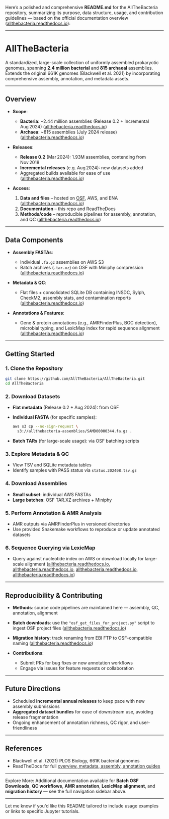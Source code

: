 Here’s a polished and comprehensive **README.md** for the AllTheBacteria repository, summarizing its purpose, data structure, usage, and contribution guidelines — based on the official documentation overview ([allthebacteria.readthedocs.io][1]):

---

# AllTheBacteria

A standardized, large-scale collection of uniformly assembled prokaryotic genomes, spanning **2.4 million bacterial** and **815 archaeal** assemblies. Extends the original 661K genomes (Blackwell et al. 2021) by incorporating comprehensive assembly, annotation, and metadata assets.

---

## Overview

* **Scope**:

  * **Bacteria**: \~2.44 million assemblies (Release 0.2 + Incremental Aug 2024) ([allthebacteria.readthedocs.io][1])
  * **Archaea**: \~815 assemblies (July 2024 release) ([allthebacteria.readthedocs.io][1])
* **Releases**:

  * **Release 0.2** (Mar 2024): 1.93M assemblies, contending from Nov 2018
  * **Incremental releases** (e.g. Aug 2024): new datasets added
  * Aggregated builds available for ease of use ([allthebacteria.readthedocs.io][1])
* **Access**:

  1. **Data and files** – hosted on [OSF](https://osf.io/xv7q9), AWS, and ENA ([allthebacteria.readthedocs.io][1])
  2. **Documentation** – this repo and ReadTheDocs
  3. **Methods/code** – reproducible pipelines for assembly, annotation, and QC ([allthebacteria.readthedocs.io][1])

---

## Data Components

* **Assembly FASTAs**:

  * Individual `.fa.gz` assemblies on AWS S3
  * Batch archives (`.tar.xz`) on OSF with Miniphy compression ([allthebacteria.readthedocs.io][2])
* **Metadata & QC**:

  * Flat files + consolidated SQLite DB containing INSDC, Sylph, CheckM2, assembly stats, and contamination reports ([allthebacteria.readthedocs.io][3])
* **Annotations & Features**:

  * Gene & protein annotations (e.g., AMRFinderPlus, BGC detection), microbial typing, and LexicMap index for rapid sequence alignment ([allthebacteria.readthedocs.io][4])

---

## Getting Started

### 1. Clone the Repository

```bash
git clone https://github.com/AllTheBacteria/AllTheBacteria.git
cd AllTheBacteria
```

### 2. Download Datasets

* **Flat metadata** (Release 0.2 + Aug 2024): from OSF
* **Individual FASTA** (for specific samples):

  ```bash
  aws s3 cp --no-sign-request \
    s3://allthebacteria-assemblies/SAMD00000344.fa.gz .
  ```
* **Batch TARs** (for large-scale usage): via OSF batching scripts

### 3. Explore Metadata & QC

* View TSV and SQLite metadata tables
* Identify samples with PASS status via `status.202408.tsv.gz`

### 4. Download Assemblies

* **Small subset**: individual AWS FASTAs
* **Large batches**: OSF TAR.XZ archives + Miniphy

### 5. Perform Annotation & AMR Analysis

* AMR outputs via AMRFinderPlus in versioned directories
* Use provided Snakemake workflows to reproduce or update annotated datasets

### 6. Sequence Querying via LexicMap

* Query against nucleotide index on AWS or download locally for large-scale alignment ([allthebacteria.readthedocs.io][5], [allthebacteria.readthedocs.io][2], [allthebacteria.readthedocs.io][3], [allthebacteria.readthedocs.io][4])

---

## Reproducibility & Contributing

* **Methods**: source code pipelines are maintained here — assembly, QC, annotation, alignment
* **Batch downloads**: use the `"osf_get_files_for_project.py"` script to ingest OSF project files ([allthebacteria.readthedocs.io][6])
* **Migration history**: track renaming from EBI FTP to OSF-compatible naming ([allthebacteria.readthedocs.io][7])
* **Contributions**:

  * Submit PRs for bug fixes or new annotation workflows
  * Engage via issues for feature requests or collaboration

---

## Future Directions

* Scheduled **incremental annual releases** to keep pace with new assembly submissions
* **Aggregated dataset bundles** for ease of downstream use, avoiding release fragmentation
* Ongoing enhancement of annotation richness, QC rigor, and user-friendliness

---

## References

* Blackwell et al. (2021) PLOS Biology, 661K bacterial genomes
* ReadTheDocs for full [overview, metadata, assembly, annotation guides](https://allthebacteria.readthedocs.io/en/latest/overview.html)

---

Explore More: Additional documentation available for **Batch OSF Downloads**, **QC workflows**, **AMR annotation**, **LexicMap alignment**, and **migration history** — see the full navigation sidebar above.

---

Let me know if you'd like this README tailored to include usage examples or links to specific Jupyter tutorials.

[1]: https://allthebacteria.readthedocs.io/en/latest/overview.html?utm_source=chatgpt.com "Overview — AllTheBacteria documentation"
[2]: https://allthebacteria.readthedocs.io/en/latest/assemblies.html?utm_source=chatgpt.com "Assemblies — AllTheBacteria documentation"
[3]: https://allthebacteria.readthedocs.io/en/latest/sample_metadata.html?utm_source=chatgpt.com "Metadata and QC — AllTheBacteria documentation"
[4]: https://allthebacteria.readthedocs.io/en/latest/amr.html?utm_source=chatgpt.com "Antimicrobial Resistance — AllTheBacteria documentation"
[5]: https://allthebacteria.readthedocs.io/en/latest/lexicmap.html?utm_source=chatgpt.com "Sequence alignment with LexicMap — AllTheBacteria documentation"
[6]: https://allthebacteria.readthedocs.io/en/latest/osf_downloads.html?utm_source=chatgpt.com "Batch downloading from OSF — AllTheBacteria documentation"
[7]: https://allthebacteria.readthedocs.io/en/latest/ebi2osf.html?utm_source=chatgpt.com "Migration from EBI FTP to OSF — AllTheBacteria documentation"
